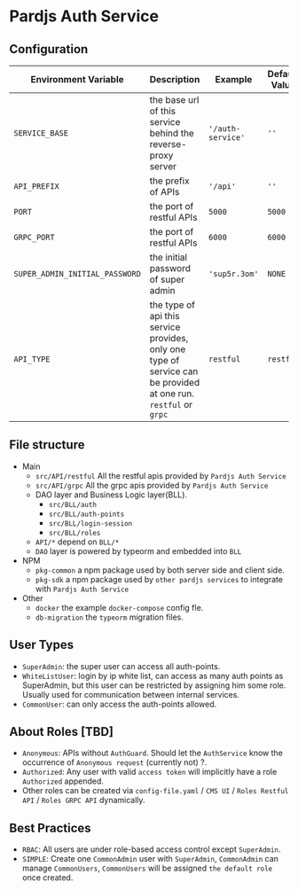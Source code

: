# Pardjs Auth Service

## Configuration

| Environment Variable | Description | Example | Default Value |
| --- | --- | --- | --- |
| `SERVICE_BASE` | the base url of this service behind the reverse-proxy server | `'/auth-service'` | `''` |
| `API_PREFIX` | the prefix of APIs | `'/api'` | `''` |
| `PORT` | the port of restful APIs | `5000` | `5000` |
| `GRPC_PORT` | the port of restful APIs | `6000` | `6000` |
| `SUPER_ADMIN_INITIAL_PASSWORD` | the initial password of super admin | `'sup5r.3om'` | `NONE` |
| `API_TYPE` | the type of api this service provides, only one type of service can be provided at one run. `restful` or `grpc` | `restful` | `restful` |

## File structure

- Main
  - `src/API/restful` All the restful apis provided by `Pardjs Auth Service`
  - `src/API/grpc` All the grpc apis provided by `Pardjs Auth Service`
  - DAO layer and Business Logic layer(BLL).
    - `src/BLL/auth`
    - `src/BLL/auth-points`
    - `src/BLL/login-session`
    - `src/BLL/roles`
  - `API/*` depend on `BLL/*`
  - `DAO` layer is powered by typeorm and embedded into `BLL`
- NPM
  - `pkg-common` a npm package used by both server side and client side.
  - `pkg-sdk` a npm package used by `other pardjs services` to integrate with `Pardjs Auth Service`
- Other
  - `docker` the example `docker-compose` config fle.
  - `db-migration` the `typeorm` migration files.

## User Types

- `SuperAdmin`: the super user can access all auth-points.
- `WhiteListUser`: login by ip white list, can access as many auth points as SuperAdmin, but this user can be restricted by assigning him some role. Usually used for communication between internal services.
- `CommonUser`: can only access the auth-points allowed.

## About Roles [TBD]

- `Anonymous`: APIs without `AuthGuard`. Should let the `AuthService` know the occurrence of `Anonymous request` (currently not) ?.
- `Authorized`: Any user with valid `access token` will implicitly have a role `Authorized` appended.
- Other roles can be created via `config-file.yaml` / `CMS UI` / `Roles Restful API` / `Roles GRPC API` dynamically.

## Best Practices

- `RBAC`: All users are under role-based access control except `SuperAdmin`.
- `SIMPLE`: Create one `CommonAdmin` user with `SuperAdmin`, `CommonAdmin` can manage `CommonUsers`, `CommonUsers` will be assigned `the default role` once created.

